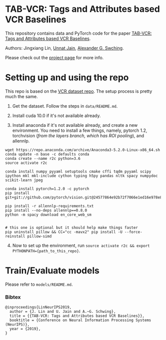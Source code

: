 # TAB-VCR: Tags and Attributes based VCR Baselines

This repository contains data and PyTorch code for the paper [TAB-VCR: Tags and Attributes based VCR Baselines](https://128.84.21.199/abs/1910.14671). 

Authors: Jingxiang Lin, [Unnat Jain](https://unnat.github.io), [Alexander G. Swching](http://www.alexander-schwing.de). 

Please check out the [project page](https://deanplayerljx.github.io/tabvcr) for more info.

# Setting up and using the repo

This repo is based on the [VCR dataset repo](https://github.com/rowanz/r2c). The setup process is pretty much the same.

1. Get the dataset. Follow the steps in `data/README.md`. 

2. Install cuda 10.0 if it's not available already. 

3. Install anaconda if it's not available already, and create a new environment. You need to install a few things, namely, pytorch 1.2, torchvision (*from the layers branch, which has ROI pooling*), and allennlp.

```
wget https://repo.anaconda.com/archive/Anaconda3-5.2.0-Linux-x86_64.sh
conda update -n base -c defaults conda
conda create --name r2c python=3.6
source activate r2c

conda install numpy pyyaml setuptools cmake cffi tqdm pyyaml scipy ipython mkl mkl-include cython typing h5py pandas nltk spacy numpydoc scikit-learn jpeg

conda install pytorch=1.2.0 -c pytorch
pip install git+git://github.com/pytorch/vision.git@24577864e92b72f7066e1ed16e978e873e19d13d

pip install -r allennlp-requirements.txt
pip install --no-deps allennlp==0.8.0
python -m spacy download en_core_web_sm


# this one is optional but it should help make things faster
pip uninstall pillow && CC="cc -mavx2" pip install -U --force-reinstall pillow-simd
```

4. Now to set up the environment, run `source activate r2c && export PYTHONPATH={path_to_this_repo}`.

# Train/Evaluate models
Please refer to `models/README.md`.

### Bibtex
```
@inproceedings{LinNeurIPS2019,
  author = {J. Lin and U. Jain and A.~G. Schwing},
  title = {{TAB-VCR: Tags and Attributes based VCR Baselines}},
  booktitle = {Conference on Neural Information Processing Systems (NeurIPS)},
  year = {2019},
}
```